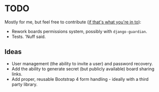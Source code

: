 # TODO
Mostly for me, but feel free to contribute
([if that's what you're in to][if you're into it]):

- Rework boards permissions system, possibly with `django-guardian`.
- Tests. 'Nuff said.

## Ideas

- User management (the ability to invite a user) and password recovery.
- Add the ability to generate secret (but publicly available) board sharing links.
- Add proper, reusable Bootstrap 4 form handling - ideally with a third party library.


[if you're into it]: https://youtu.be/uRJZfwDgNTM?t=4
